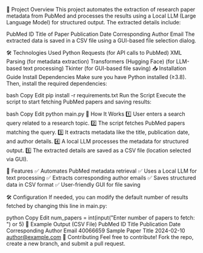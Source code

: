 📌 Project Overview
This project automates the extraction of research paper metadata from PubMed and processes the results using a Local LLM (Large Language Model) for structured output. The extracted details include:

PubMed ID
Title of Paper
Publication Date
Corresponding Author Email
The extracted data is saved in a CSV file using a GUI-based file selection dialog.

🛠️ Technologies Used
Python
Requests (for API calls to PubMed)
XML Parsing (for metadata extraction)
Transformers (Hugging Face) (for LLM-based text processing)
Tkinter (for GUI-based file saving)
📥 Installation Guide
Install Dependencies
Make sure you have Python installed (≥3.8). Then, install the required dependencies:

bash
Copy
Edit
pip install -r requirements.txt
 Run the Script
Execute the script to start fetching PubMed papers and saving results:

bash
Copy
Edit
python main.py
📝 How It Works
1️⃣ User enters a search query related to a research topic.
2️⃣ The script fetches PubMed papers matching the query.
3️⃣ It extracts metadata like the title, publication date, and author details.
4️⃣ A local LLM processes the metadata for structured output.
5️⃣ The extracted details are saved as a CSV file (location selected via GUI).

📌 Features
✅ Automates PubMed metadata retrieval
✅ Uses a Local LLM for text processing
✅ Extracts corresponding author emails
✅ Saves structured data in CSV format
✅ User-friendly GUI for file saving

🛠️ Configuration
If needed, you can modify the default number of results fetched by changing this line in main.py:

python 
Copy
Edit
num_papers = int(input("Enter number of papers to fetch: ") or 5)
📜 Example Output (CSV File)
PubMed ID	Title	Publication Date	Corresponding Author Email
40066659	Sample Paper Title	2024-02-10	author@example.com
📩 Contributing
Feel free to contribute! Fork the repo, create a new branch, and submit a pull request.


